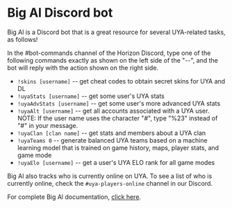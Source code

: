 # Big Al Discord bot

Big Al is a Discord bot that is a great resource for several UYA-related tasks, as follows!

In the #bot-commands channel of the Horizon Discord, type one of the following commands exactly as shown on the left side of the "--", and the bot will reply with the action shown on the right side.
- `!skins [username]` -- get cheat codes to obtain secret skins for UYA and DL
- `!uyaStats [username]` -- get some user's UYA stats
- `!uyaAdvStats [username]` -- get some user's more advanced UYA stats
- `!uyaAlt [username]` -- get all accounts associated with a UYA user. NOTE: If the user name uses the character "#", type "%23" instead of "#" in your message.
- `!uyaClan [clan name]` -- get stats and members about a UYA clan
- `!uyaTeams 0` -- generate balanced UYA teams based on a machine learning model that is trained on game history, maps, player stats, and game mode
- `!uyaElo [username]` -- get a user's UYA ELO rank for all game modes

Big Al also tracks who is currently online on UYA. To see a list of who is currently online, check the `#uya-players-online` channel in our Discord.

For complete Big Al documentation, [click here](https://github.com/badger41/big-al-discord-bot).
